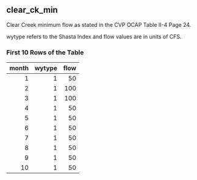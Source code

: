 ## clear_ck_min
Clear Creek minimum flow as stated in the CVP OCAP Table II-4 Page 24.

wytype refers to the Shasta Index and flow values are in units of CFS.

### First 10 Rows of the Table
|   month |   wytype |   flow |
|--------:|---------:|-------:|
|       1 |        1 |     50 |
|       2 |        1 |    100 |
|       3 |        1 |    100 |
|       4 |        1 |     50 |
|       5 |        1 |     50 |
|       6 |        1 |     50 |
|       7 |        1 |     50 |
|       8 |        1 |     50 |
|       9 |        1 |     50 |
|      10 |        1 |     50 |